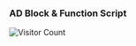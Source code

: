 ### AD Block & Function Script

![Visitor Count](https://profile-counter.glitch.me/ddgksf2013/count.svg)

